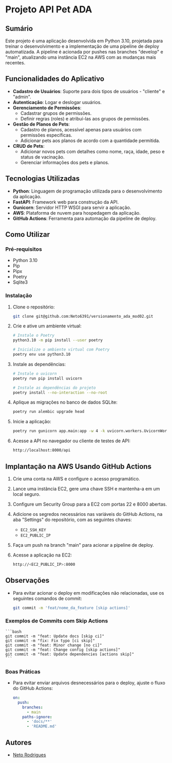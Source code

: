 # Projeto API Pet ADA

## Sumário

Este projeto é uma aplicação desenvolvida em Python 3.10, projetada para treinar o desenvolvimento e a implementação de uma pipeline de deploy automatizada. A pipeline é acionada por pushes nas branches "develop" e "main", atualizando uma instância EC2 na AWS com as mudanças mais recentes.

## Funcionalidades do Aplicativo

- **Cadastro de Usuários**: Suporte para dois tipos de usuários - "cliente" e "admin".
- **Autenticação**: Logar e deslogar usuários.
- **Gerenciamento de Permissões**: 
  - Cadastrar grupos de permissões.
  - Definir regras (roles) e atribuí-las aos grupos de permissões.
- **Gestão de Planos de Pets**: 
  - Cadastro de planos, acessível apenas para usuários com permissões específicas.
  - Adicionar pets aos planos de acordo com a quantidade permitida.
- **CRUD de Pets**: 
  - Adicionar novos pets com detalhes como nome, raça, idade, peso e status de vacinação.
  - Gerenciar informações dos pets e planos.

## Tecnologias Utilizadas

- **Python**: Linguagem de programação utilizada para o desenvolvimento da aplicação.
- **FastAPI**: Framework web para construção da API.
- **Gunicorn**: Servidor HTTP WSGI para servir a aplicação.
- **AWS**: Plataforma de nuvem para hospedagem da aplicação.
- **GitHub Actions**: Ferramenta para automação da pipeline de deploy.

## Como Utilizar

### Pré-requisitos

- Python 3.10
- Pip
- Pipx
- Poetry
- Sqlite3

### Instalação

1. Clone o repositório:

    ```bash
    git clone git@github.com:Neto6391/versionamento_ada_mod02.git
    ```

2. Crie e ative um ambiente virtual:

    ```bash
    # Instale o Poetry
    python3.10 -m pip install --user poetry

    # Inicialize o ambiente virtual com Poetry
    poetry env use python3.10
    ```

3. Instale as dependências:

    ```bash
    # Instale o uvicorn
    poetry run pip install uvicorn

    # Instale as dependências do projeto
    poetry install --no-interaction --no-root
    ```

4. Aplique as migrações no banco de dados SQLite:

    ```bash
    poetry run alembic upgrade head
    ```

5. Inicie a aplicação:

    ```bash
    poetry run gunicorn app.main:app -w 4 -k uvicorn.workers.UvicornWorker -b 0.0.0.0:8000
    ```

6. Acesse a API no navegador ou cliente de testes de API:

    ```bash
    http://localhost:8000/api
    ```

## Implantação na AWS Usando GitHub Actions

1. Crie uma conta na AWS e configure o acesso programático.
2. Lance uma instância EC2, gere uma chave SSH e mantenha-a em um local seguro.
3. Configure um Security Group para a EC2 com portas 22 e 8000 abertas.
4. Adicione os segredos necessários nas variáveis do GitHub Actions, na aba "Settings" do repositório, com as seguintes chaves:
   - `EC2_SSH_KEY`
   - `EC2_PUBLIC_IP`
5. Faça um push na branch "main" para acionar a pipeline de deploy.
6. Acesse a aplicação na EC2:

    ```bash
    http://<EC2_PUBLIC_IP>:8000
    ```

## Observações

- Para evitar acionar o deploy em modificações não relacionadas, use os seguintes comandos de commit:

    ```bash
    git commit -m 'feat/nome_da_feature [skip actions]'
    ```

### Exemplos de Commits com Skip Actions

    ```bash
    git commit -m "feat: Update docs [skip ci]"
    git commit -m "fix: Fix typo [ci skip]"
    git commit -m "feat: Minor change [no ci]"
    git commit -m "feat: Change config [skip actions]"
    git commit -m "feat: Update dependencies [actions skip]"
    ```

### Boas Práticas

- Para evitar enviar arquivos desnecessários para o deploy, ajuste o fluxo do GitHub Actions:

    ```yaml
    on:
      push:
        branches:
          - main
        paths-ignore:
          - 'docs/**'
          - 'README.md'
    ```

## Autores

- [Neto Rodrigues](https://github.com/Neto6391)
